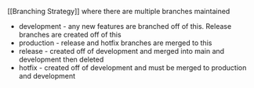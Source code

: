 [[Branching Strategy]] where there are multiple branches maintained
- development - any new features are branched off of this. Release branches are created off of this
- production - release and hotfix branches are merged to this
- release - created off of development and merged into main and development then deleted
- hotfix - created off of development and must be merged to production and development